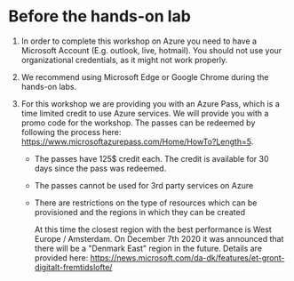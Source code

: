 # Before the hands-on lab

1. In order to complete this workshop on Azure you need to have a Microsoft Account (E.g. outlook, live, hotmail). You should not use your organizational credentials, as it might not work properly.

1. We recommend using Microsoft Edge or Google Chrome during the hands-on labs.

1. For this workshop we are providing you with an Azure Pass, which is a time limited credit to use Azure services. We will provide you with a promo code for the workshop. The passes can be redeemed by following the process here: https://www.microsoftazurepass.com/Home/HowTo?Length=5. 

    - The passes have 125$ credit each. The credit is available for 30 days since the pass was redeemed.
    - The passes cannot be used for 3rd party services on Azure 
    - There are restrictions on the type of resources which can be provisioned and the regions in which they can be created

        At this time the closest region with the best performance is West Europe / Amsterdam. On December 7th 2020 it was announced that there will be a "Denmark East" region in the future. Details are provided here: https://news.microsoft.com/da-dk/features/et-gront-digitalt-fremtidslofte/



